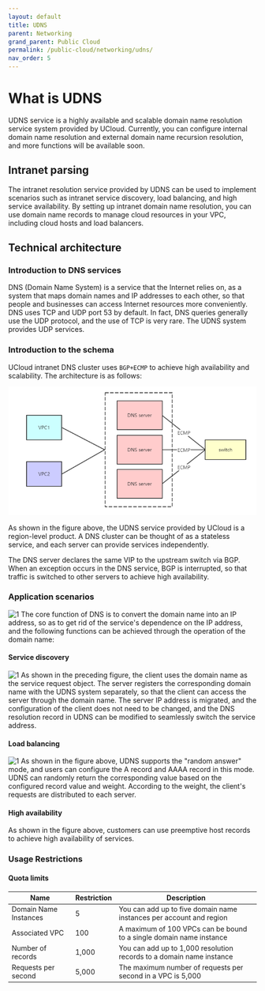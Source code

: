 ```yaml
---
layout: default
title: UDNS
parent: Networking
grand_parent: Public Cloud
permalink: /public-cloud/networking/udns/
nav_order: 5
---
```

# What is UDNS

UDNS service is a highly available and scalable domain name resolution service system provided by UCloud. Currently, you can configure internal domain name resolution and external domain name recursion resolution, and more functions will be available soon.
## Intranet parsing

The intranet resolution service provided by UDNS can be used to implement scenarios such as intranet service discovery, load balancing, and high service availability. By setting up intranet domain name resolution, you can use domain name records to manage cloud resources in your VPC, including cloud hosts and load balancers.
## Technical architecture
### Introduction to DNS services

DNS (Domain Name System) is a service that the Internet relies on, as a system that maps domain names and IP addresses to each other, so that people and businesses can access Internet resources more conveniently. DNS uses TCP and UDP port 53 by default. In fact, DNS queries generally use the UDP protocol, and the use of TCP is very rare. The UDNS system provides UDP services.
### Introduction to the schema

UCloud intranet DNS cluster uses `BGP+ECMP` to achieve high availability and scalability. The architecture is as follows:

![1](../../assets/images/DNS1.png)

As shown in the figure above, the UDNS service provided by UCloud is a region-level product. A DNS cluster can be thought of as a stateless service, and each server can provide services independently. 

The DNS server declares the same VIP to the upstream switch via BGP. When an exception occurs in the DNS service, BGP is interrupted, so that traffic is switched to other servers to achieve high availability.

### Application scenarios

![1](https://scloud-pte-ltd.github.io/docs/assets/images/DNS2.png)
The core function of DNS is to convert the domain name into an IP address, so as to get rid of the service's dependence on the IP address, and the following functions can be achieved through the operation of the domain name:
#### Service discovery

![1](https://scloud-pte-ltd.github.io/docs/assets/images/DNS3.png)
As shown in the preceding figure, the client uses the domain name as the service request object. The server registers the corresponding domain name with the UDNS system separately, so that the client can access the server through the domain name. The server IP address is migrated, and the configuration of the client does not need to be changed, and the DNS resolution record in UDNS can be modified to seamlessly switch the service address.
#### Load balancing

![1](https://scloud-pte-ltd.github.io/docs/assets/images/DNS4.png)
As shown in the figure above, UDNS supports the "random answer" mode, and users can configure the A record and AAAA record in this mode. UDNS can randomly return the corresponding value based on the configured record value and weight. According to the weight, the client's requests are distributed to each server.
#### High availability

As shown in the figure above, customers can use preemptive host records to achieve high availability of services.

### Usage Restrictions
#### Quota limits
| Name | Restriction | Description |
| -- | -- | -- |
| Domain Name Instances | 5 | You can add up to five domain name instances per account and region |
|  Associated VPC | 100 | A maximum of 100 VPCs can be bound to a single domain name instance  |
|  Number of records | 1,000 | You can add up to 1,000 resolution records to a domain name instance  |
|  Requests per second | 5,000 | The maximum number of requests per second in a VPC is 5,000 |